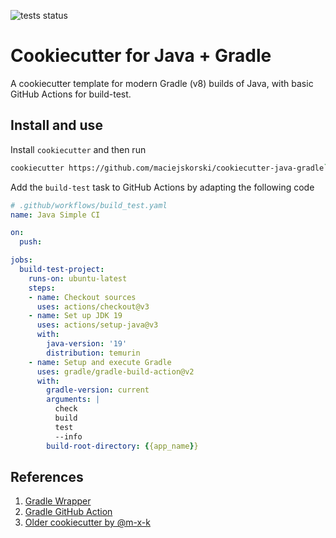 ![tests status](https://github.com/maciejskorski/cookiecutter-java-gradle/actions/workflows/build_test.yaml/badge.svg)

# Cookiecutter for Java + Gradle

A cookiecutter template for modern Gradle (v8) builds of Java, with basic GitHub Actions for build-test. 

## Install and use

Install `cookiecutter` and then run 
```bash
cookiecutter https://github.com/maciejskorski/cookiecutter-java-gradle`
```

Add the `build-test` task to GitHub Actions by adapting the following code
```yaml
# .github/workflows/build_test.yaml
name: Java Simple CI

on:
  push:

jobs:
  build-test-project:
    runs-on: ubuntu-latest
    steps:
    - name: Checkout sources
      uses: actions/checkout@v3
    - name: Set up JDK 19
      uses: actions/setup-java@v3
      with:
        java-version: '19'
        distribution: temurin
    - name: Setup and execute Gradle
      uses: gradle/gradle-build-action@v2
      with:
        gradle-version: current
        arguments: |
          check
          build
          test
          --info
        build-root-directory: {{app_name}}
```



## References

1. [Gradle Wrapper](https://docs.gradle.org/current/userguide/gradle_wrapper.html/)
2. [Gradle GitHub Action](https://github.com/marketplace/actions/gradle-build-action)
3. [Older cookiecutter by @m-x-k](https://github.com/m-x-k/cookiecutter-java)

